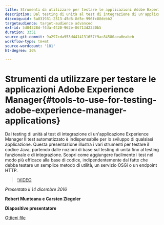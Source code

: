 ```yaml
---
title: Strumenti da utilizzare per testare le applicazioni Adobe Experience Manager
description: Dal testing di unità al test di integrazione di un'applicazione Experience Manager Il test automatizzato è indispensabile per lo sviluppo di qualsiasi applicazione. Questa presentazione illustra i vari strumenti per testare il codice Java, partendo dalle nozioni di base sul testing di unità fino al testing funzionale e di integrazione. Scopri come aggiungere facilmente i test nel modo più efficace alla base di codice, indipendentemente dal fatto che debba testare un semplice metodo di utilità, un servizio OSGi o un endpoint HTTP.
discoiquuid: 5a831981-2313-45d6-8d5e-996fc88debb2
targetaudience: target-audience advanced
exl-id: 5d84328d-f4da-4420-962e-86713d2230b5
duration: 3351
source-git-commit: 9a297cda953d4414131657f9ac84580aea0eabeb
workflow-type: tm+mt
source-wordcount: '181'
ht-degree: 36%

---
```


# Strumenti da utilizzare per testare le applicazioni Adobe Experience Manager{#tools-to-use-for-testing-adobe-experience-manager-applications}

Dal testing di unità al test di integrazione di un&#39;applicazione Experience Manager Il test automatizzato è indispensabile per lo sviluppo di qualsiasi applicazione. Questa presentazione illustra i vari strumenti per testare il codice Java, partendo dalle nozioni di base sul testing di unità fino al testing funzionale e di integrazione. Scopri come aggiungere facilmente i test nel modo più efficace alla base di codice, indipendentemente dal fatto che debba testare un semplice metodo di utilità, un servizio OSGi o un endpoint HTTP.

>[!VIDEO](https://video.tv.adobe.com/v/19302/?quality=9)

*Presentato il 14 dicembre 2016*

**Robert Munteanu e Carsten Ziegeler**

**Diapositive presentatore**

[Ottieni file](assets/aem-gems-tools-for-testing-12-14-16.pdf)
<!--
[Get back to the Overview](https://helpx.adobe.com/experience-manager/kt/eseminars/gems/aem-index.html)
-->

